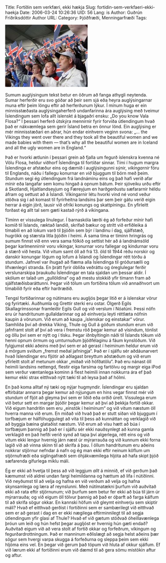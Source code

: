 Title: Fortíðin sem verkfæri, ekki hækja
Slug: fortidin-sem-verkfaeri-ekki-haekja
Date: 2006-03-24 10:26:36
UID: 56
Lang: is
Author: Guðrún Friðriksdóttir
Author URL: 
Category: Þjóðfræði, Menningarfræði
Tags: 

![Íslenskir áhorfendur](107.jpg)

Sumum auglýsingum tekst betur en öðrum að fanga athygli neytenda. Sumar herferðir eru svo góðar að þeir sem sjá eða heyra auglýsingarnar muna eftir þeim löngu eftir að herferðunum lýkur. Í mínum huga er ein minnisstæðasta auglýsingaherferð undanfarinna ára auglýsing með tveimur Íslendingum sem lofa allt íslenskt á bjagaðri ensku: „Do you know Vala Flosa?“ Í þessari herferð útskýra mennirnir fyrir forviða útlendingum hvað það er nákvæmlega sem gerir Ísland betra en önnur lönd. Ein auglýsing er mér minnisstæðari en aðrar, hún endar einhvern veginn svona: „... the Vikings they went over there and they took all the beautiful women and we made babies with them — that’s why all the beautiful women are in Iceland and all the ugly women are in England.“

Það er hvorki ætlunin í þessari grein að fjalla um fegurð íslenskra kvenna né Völu Flosa, heldur viðhorf Íslendinga til fortíðar sinnar. Tími í hugum margra Íslendinga er afstæður eins og dæmið í auglýsingunni sýnir, _víkingarnir_ fóru til Englands, náðu í fallegu konurnar en _við_ bjuggum til börn með þeim. Stundum segi ég útlendingum frá landnáminu eins og það hafi verið afar mínir eða langafar sem komu hingað á opnum bátum. Þeir sjóveiku urðu eftir á Skotlandi, Hjaltlandseyjum og Færeyjum en harðgerðustu sæfararnir héldu áfram og settust að á Íslandi. Víkingarnir létu hvorki vind né vond veður stöðva sig í að komast til fyrirheitna landsins þar sem þeir gátu verið eigin herrar á eigin jörð, lausir við ofríki konungs og skattpíningu. En yfirleitt forðast ég allt tal sem gæti kastað rýrð á víkingana.

Tíminn er vissulega línulegur. Í barnaskóla lærði ég að forfeður mínir hafi komið til Íslands, ræktað landið, skrifað bækur og strítt við erfiðleika á tímabili en að lokum varð til þjóðin sem býr í landinu í dag, sjálfstæð, hugrökk og stærsta litla þjóðin í heimi. Á sama tíma er tíminn hringrás og sumum finnst við enn vera sama fólkið og settist hér að á landnámsöld þegar karlmennirnir voru víkingar, konurnar voru fallegar og kindurnar voru á stærð við hesta. Við vitum samt öll að frá 13. öld til 1944 réðu norskir og danskir konungar lögum og lofum á Íslandi og Íslendingar rétt tórðu á stundum. Jafnvel var íhugað að flæma alla Íslendinga til gróðursælli og lífvænlegri stranda. En þrátt fyrir óblíða veðráttu og óreglulegar ferðir verslunarskipa þraukuðu Íslendingar en tala sjaldan um þessar aldir. Í skólum er talað um „gullöldina“ og að mestu stokkið yfir tímann fram að sjálfstæðisbaráttunni. Þegar við tölum um fortíðina tölum við annaðhvort um tímabilið fyrir eða eftir harðræðið. 

Tengsl fortíðarinnar og nútímans eru augljós þegar litið er á íslenskar vörur og fyrirtæki. Auðhumla og Grettir sterki eru ostar. Ölgerð Egils Skallagrímssonar framleiðir Egils Gull og við verslum í Nóatúni. Þessi nöfn eru úr handritunum gullaldarinnar og að einhverju leyti réttlæta nöfnin kaupin á vörunum. Við erum að kaupa „íslenskar og einstakar“ vörur. Samhliða því að drekka Viking, Thule og Gull á góðum stundum erum við jafnframt stolt af því að vera í fremstu röð þegar kemur að vísindum, tónlist og öllu því sem er nýtt og í tísku. Þegar iðnbyltingin náði til Íslands tókum við henni opnum örmum og umturnuðum þjóðfélaginu á fáum kynslóðum. Við fylgjumst ekki aðeins með því sem er að gerast í heiminum heldur erum við á mörgum sviðum „fremst meðal jafningja“. Það er í sjálfu sér aðdáunarvert hvað Íslendingar eru fljótir að aðlagast breyttum aðstæðum og við erum yfirleitt stolt af metunum okkar „miðað við höfðatölu“. Það eru nánast öll heimili landsins nettengd, flestir eiga farsíma og fartölvu og margir eiga iPod sem verður væntanlega kominn á flest heimili innan nokkurra ára ef það kemur ekki strax eitthvað nýtt tæki til að leysa það af hólmi.

En það koma alltaf ný tæki og nýjar hugmyndir. Íslendingar eru sjaldan eftirbátar annarra þegar kemur að nýjungum en hins vegar finnst mér við stundum of fljót að gleyma því sem er liðið eða orðið úrelt. Vissulega erum við betur sett en margar þjóðir þegar kemur að því að þekkja fortíð okkar. Við eigum handritin sem eru „einstök í heiminum“ og við vitum næstum öll hverra manna við erum. En miðað við hvað það er stutt síðan við bjuggum í torfbæjum er hálfóhuggulegt að vita til þess að kunnáttan og verklagið við að byggja bæina glataðist næstum. Við erum að vísu hætt að búa í torfbæjum þannig að það er í sjálfu sér ekki nauðsynlegt að kunna gamla verklagið en það hefði verið synd að tapa því algerlega, rétt eins og við vitum ekki lengur hvernig járn næst úr mýrarrauða og við kunnum ekki forna lagið við að vinna skinn til að skrifa á þau. Í öllum handritunum eru aðeins nokkrar stjörnur nefndar á nafn og ég man ekki eftir neinum köflum um stjörnufræði eða siglingafræði sem óhjákvæmilega hljóta að hafa skipt þjóð sæfarenda gífurlega miklu máli.

Ég er ekki að hvetja til þess að við leggjum _allt_ á minnið, ef við gerðum það kæmumst við aldrei undan fargi heimildanna og hættum að lifa í nútíðinni. Við neyðumst til að velja og hafna en við verðum að velja og hafna skynsamlega og læra af reynslunni. Með nútímatækni þurfum við auðvitað ekki að rata eftir stjörnunum; við þurfum sem betur fer ekki að búa til járn úr mýrarrauða; og við eigum öll tölvur þannig að það er óþarft að farga kálfum til að skrifa sögur okkar. En kannski höfum við gleymt einhverju sem skiptir máli? Hvað ef eitthvað gerðist í fortíðinni sem er sambærilegt við eitthvað sem er að gerast í dag en er ekki nægilega eftirminnilegt til að segja útlendingum yfir glasi af Thule? Hvað ef við gætum stöðvað óheillavænlega þróun um leið og hún hefst þegar augljóst er hvernig hún gæti endað? Auðvitað eigum við að vera stolt af fortíð okkar og forfeðrum, víkingum og fegurðardrottningum. Það er manninum eðlislægt að segja helst aðeins þær sögur sem hvergi varpa skugga á forfeðurna og sleppa þeim sem ekki hljóma eins vel. En þegar við gerum það töpum við hluta af okkur sjálfum. Ef við lærum ekki af fortíðinni erum við dæmd til að gera sömu mistökin aftur og aftur.

